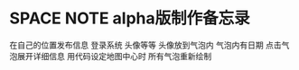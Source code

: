 <h1>SPACE NOTE alpha版制作备忘录</h1>
在自己的位置发布信息
登录系统 头像等等
头像放到气泡内
气泡内有日期 点击气泡展开详细信息
用代码设定地图中心时 所有气泡重新绘制

